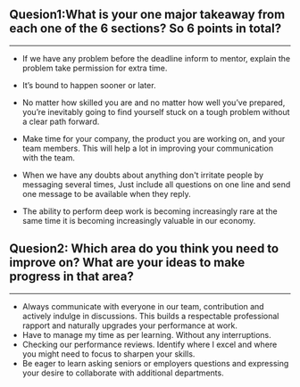 ## <b>Quesion1</b>:What is your one major takeaway from each one of the 6 sections? So 6 points in total?
---
* If we have any problem before the deadline inform to mentor, explain the problem take permission for extra time.
* It’s bound to happen sooner or later. 
* No matter how skilled you are and no matter how well you’ve prepared, you’re inevitably going to find yourself stuck on a tough problem without a clear path forward.

* Make time for your company, the product you are working on, and your team members. This will help a lot in improving your communication with the team.
* When we have any doubts about anything don't irritate people by messaging several times, Just include all questions on one line and send one message to be available when they reply.
* The ability to perform deep work is becoming increasingly rare at the same time it is becoming increasingly valuable in our economy.
## <b>Quesion2</b>: Which area do you think you need to improve on? What are your ideas to make progress in that area?
---

* Always communicate with everyone in our team, contribution and actively indulge in discussions. This builds a respectable professional rapport and naturally upgrades your performance at work.
* Have to manage my time as per learning. Without any interruptions.
* Checking our performance reviews. Identify where I excel and where you might need to focus to sharpen your skills.
* Be eager to learn asking seniors or employers questions and expressing your desire to collaborate with additional departments.
